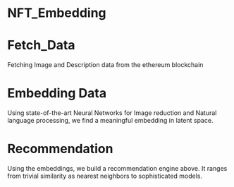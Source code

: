 # NFT_Embedding

# Fetch_Data
Fetching Image and Description data from the ethereum blockchain

# Embedding Data
Using state-of-the-art Neural Networks for Image reduction and Natural language processing, we find a meaningful embedding in latent space.

# Recommendation
Using the embeddings, we build a recommendation engine above. 
It ranges from trivial similarity as nearest neighbors to sophisticated models.
